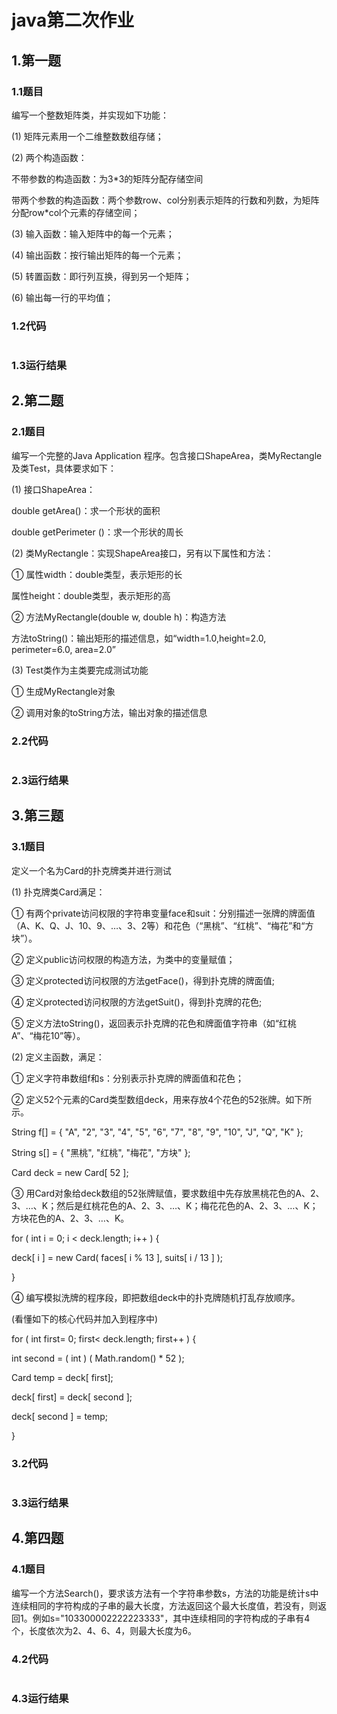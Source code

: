 # java第二次作业

## 1.第一题

### 1.1题目

编写一个整数矩阵类，并实现如下功能：

(1) 矩阵元素用一个二维整数数组存储；

(2) 两个构造函数：

不带参数的构造函数：为3*3的矩阵分配存储空间

带两个参数的构造函数：两个参数row、col分别表示矩阵的行数和列数，为矩阵分配row*col个元素的存储空间；

(3) 输入函数：输入矩阵中的每一个元素；

(4) 输出函数：按行输出矩阵的每一个元素；

(5) 转置函数：即行列互换，得到另一个矩阵；

(6) 输出每一行的平均值；

### 1.2代码

```Java

```

### 1.3运行结果



## 2.第二题

### 2.1题目

 编写一个完整的Java Application 程序。包含接口ShapeArea，类MyRectangle及类Test，具体要求如下：

(1) 接口ShapeArea：

double getArea()：求一个形状的面积

double getPerimeter ()：求一个形状的周长

(2) 类MyRectangle：实现ShapeArea接口，另有以下属性和方法：

① 属性width：double类型，表示矩形的长 

属性height：double类型，表示矩形的高

② 方法MyRectangle(double w, double h)：构造方法 

方法toString()：输出矩形的描述信息，如“width=1.0,height=2.0, perimeter=6.0, area=2.0”

(3) Test类作为主类要完成测试功能

① 生成MyRectangle对象

② 调用对象的toString方法，输出对象的描述信息

### 2.2代码

```Java

```

### 2.3运行结果

## 3.第三题

### 3.1题目

定义一个名为Card的扑克牌类并进行测试

(1) 扑克牌类Card满足：

① 有两个private访问权限的字符串变量face和suit：分别描述一张牌的牌面值（A、K、Q、J、10、9、…、3、2等）和花色（“黑桃”、“红桃”、“梅花”和“方块”）。

② 定义public访问权限的构造方法，为类中的变量赋值；

③ 定义protected访问权限的方法getFace()，得到扑克牌的牌面值;

④ 定义protected访问权限的方法getSuit()，得到扑克牌的花色;

⑤ 定义方法toString()，返回表示扑克牌的花色和牌面值字符串（如“红桃A”、“梅花10”等）。

(2) 定义主函数，满足：

① 定义字符串数组f和s：分别表示扑克牌的牌面值和花色；

② 定义52个元素的Card类型数组deck，用来存放4个花色的52张牌。如下所示。

String f[] = { "A", "2", "3", "4", "5", "6", "7", "8", "9", "10", "J", "Q", "K" };

String s[] = { "黑桃", "红桃", "梅花", "方块" };

Card deck = new Card[ 52 ];

③ 用Card对象给deck数组的52张牌赋值，要求数组中先存放黑桃花色的A、2、3、…、K；然后是红桃花色的A、2、3、…、K；梅花花色的A、2、3、…、K；方块花色的A、2、3、…、K。

for ( int i = 0; i < deck.length; i++ ) {

deck[ i ] = new Card( faces[ i % 13 ], suits[ i / 13 ] );

}

④ 编写模拟洗牌的程序段，即把数组deck中的扑克牌随机打乱存放顺序。

(看懂如下的核心代码并加入到程序中)

for ( int first= 0; first< deck.length; first++ ) {

int second = ( int ) ( Math.random() * 52 );

Card temp = deck[ first];

deck[ first] = deck[ second ];

deck[ second ] = temp;

}

### 3.2代码

```Java

```

### 3.3运行结果

## 4.第四题

### 4.1题目

编写一个方法Search()，要求该方法有一个字符串参数s，方法的功能是统计s中连续相同的字符构成的子串的最大长度，方法返回这个最大长度值，若没有，则返回1。例如s="103300002222223333"，其中连续相同的字符构成的子串有4个，长度依次为2、4、6、4，则最大长度为6。

### 4.2代码

```Java

```

### 4.3运行结果

